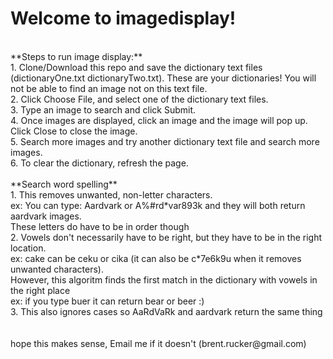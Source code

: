 # Welcome to imagedisplay!<br />
<br />
**Steps to run image display:**<br />
1. Clone/Download this repo and save the dictionary text files (dictionaryOne.txt dictionaryTwo.txt). These are your dictionaries! You will not be able to find an image not on this text file.<br />
2. Click Choose File, and select one of the dictionary text files.<br />
3. Type an image to search and click Submit.<br />
4. Once images are displayed, click an image and the image will pop up. Click Close to close the image.<br />
5. Search more images and try another dictionary text file and search more images.<br />
6. To clear the dictionary, refresh the page.<br />
<br />
**Search word spelling**<br />
1. This removes unwanted, non-letter characters.<br />
ex: You can type: Aardvark or A%#rd*var893k and they will both return aardvark images.<br />
These letters do have to be in order though<br />
2. Vowels don't necessarily have to be right, but they have to be in the right location.<br />
ex: cake can be ceku or cika (it can also be c*7e6k9u when it removes unwanted characters).<br />
However, this algoritm finds the first match in the dictionary with vowels in the right place<br />
ex: if you type buer it can return bear or beer :)<br />
3. This also ignores cases so AaRdVaRk and aardvark return the same thing<br />
<br /> 
<br />
hope this makes sense, Email me if it doesn't (brent.rucker@gmail.com)<br />